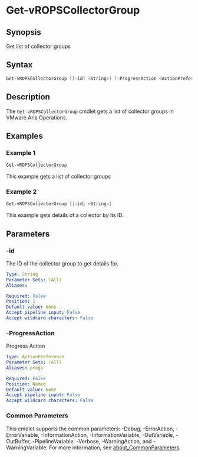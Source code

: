 # Get-vROPSCollectorGroup

## Synopsis

Get list of collector groups

## Syntax

```powershell
Get-vROPSCollectorGroup [[-id] <String>] [-ProgressAction <ActionPreference>] [<CommonParameters>]
```

## Description

The `Get-vROPSCollectorGroup` cmdlet gets a list of collector groups in VMware Aria Operations.

## Examples

### Example 1

```powershell
Get-vROPSCollectorGroup
```

This example gets a list of collector groups

### Example 2

```powershell
Get-vROPSCollectorGroup [[-id] <String>]
```

This example gets details of a collector by its ID.

## Parameters

### -id

The ID of the collector group to get details for.

```yaml
Type: String
Parameter Sets: (All)
Aliases:

Required: False
Position: 1
Default value: None
Accept pipeline input: False
Accept wildcard characters: False
```

### -ProgressAction

Progress Action

```yaml
Type: ActionPreference
Parameter Sets: (All)
Aliases: proga

Required: False
Position: Named
Default value: None
Accept pipeline input: False
Accept wildcard characters: False
```

### Common Parameters

This cmdlet supports the common parameters: -Debug, -ErrorAction, -ErrorVariable, -InformationAction, -InformationVariable, -OutVariable, -OutBuffer, -PipelineVariable, -Verbose, -WarningAction, and -WarningVariable. For more information, see [about_CommonParameters](http://go.microsoft.com/fwlink/?LinkID=113216).
